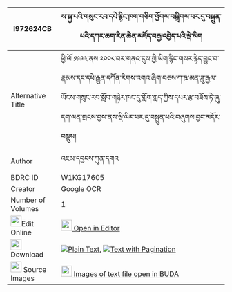 |I972624CB|ས་སྐྱ་པའི་གསུང་རབ་དཔེ་རྙིང་ཁག་གཅིག་ཕྱོགས་བསྒྲིགས་པར་དུ་བསྐྲུན་པའི་དཀར་ཆག་རིན་ཆེན་མཛོད་བརྒྱ་འབྱེད་པའི་ལྡེ་མིག 
| --- | --- 
|Alternative Title |ཕྱི་ལོ ༡༩༩༣་ནས ༢༠༠༨་བར་གནའ་དུས་ཀྱི་ཡིག་རྙིང་གསར་རྙེད་བྱུང་བ་རྣམས་དང་དཔེ་རྒྱུན་དཀོན་རིགས་འགའ་ཞིག་བཅས་ཀ་ཋ་མན་ཌཱུ་རྒྱལ་ཡོངས་གསུང་རབ་སློབ་གཉེར་ཁང་དུ་གློག་ཀླད་ཀྱིས་དཔར་རྩ་བཟོས་ཏེ་ཞུ་དག་ལན་གྲངས་བྱས་ནས་ལྡི་ལིར་པར་དུ་བསྐྲུན་པའི་བཞུགས་བྱང་མདོར་བསྡུས།
|Author| འཇམ་དབྱངས་ཀུན་དགའ
|BDRC ID | W1KG17605
|Creator | Google OCR
|Number of Volumes| 1
|<img width="25" src="https://img.icons8.com/color/25/000000/edit-property.png">Edit Online| [<img width="25" src="https://avatars.githubusercontent.com/u/45091458?s=200&v=4"> Open in Editor](http://editor.openpecha.org/I972624CB)
|<img width="25" src="https://img.icons8.com/fluent/48/000000/download-2.png"/>  Download | [![](https://img.icons8.com/color/20/000000/txt.png)Plain Text](https://github.com/Openpecha/I972624CB/releases/download/v1/sakyapa_i_sungrab_pe_nying_kha_plain_I972624CB.zip), [![](https://img.icons8.com/color/20/000000/txt.png)Text with Pagination](https://github.com/Openpecha/I972624CB/releases/download/v1/sakyapa_i_sungrab_pe_nying_kha_pages_I972624CB.zip)
|<img width="25" src="https://img.icons8.com/plasticine/100/000000/pictures-folder.png"/>  Source Images | [<img width="25" src="https://library.bdrc.io/icons/BUDA-small.svg"> Images of text file open in BUDA](https://library.bdrc.io/show/bdr:W1KG17605)